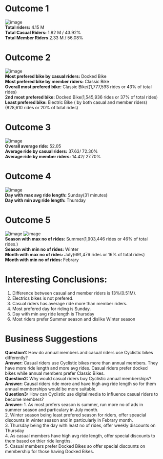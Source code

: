 # Outcome 1
![image](https://github.com/AADITYAPRABALCHAWLA/GOOGLE-DATA-ANALYSIS-CAPSTONE-PROJECT/assets/103323016/71c30205-59bc-4dfa-92d9-0c18ad12263c)<br/>
**Total riders:** 4.15 M<br/>
**Total Casual Riders:** 1.82 M / 43.92%<br/>
**Total Member Riders** 2.33 M / 56.08%<br/>
# Outcome 2
![image](https://github.com/AADITYAPRABALCHAWLA/GOOGLE-DATA-ANALYSIS-CAPSTONE-PROJECT/assets/103323016/dccf9eb8-3cc0-4045-a606-491fcfe9f70b)<br/>
**Most prefered bike by casual riders:** Docked Bike<br/>
**Most prefered bike by member riders:** Classic Bike<br/>
**Overall most prefered bike:** Classic Bike((1,777,593 rides or 43% of total rides)<br/>
**2nd most prefered bike:** Docked Bike(1,545,936 rides or 37% of total rides)<br/>
**Least prefered bike:** Electric Bike ( by both casual and member riders)(828,610 rides or 20% of total rides)<br/>
# Outcome 3
![image](https://github.com/AADITYAPRABALCHAWLA/GOOGLE-DATA-ANALYSIS-CAPSTONE-PROJECT/assets/103323016/8537d4ab-ebe6-4533-ad7f-a1e5162b1772)<br/>
**Overall average ride:** 52.05<br/>
**Average ride by casual riders:** 37.63/ 72.30%<br/>
**Average ride by member riders:** 14.42/ 27.70%<br/>
# Outcome 4
![image](https://github.com/AADITYAPRABALCHAWLA/GOOGLE-DATA-ANALYSIS-CAPSTONE-PROJECT/assets/103323016/52072903-d60e-4ced-8764-cf4ca49cb20d)<br/>
**Day with max avg ride length:** Sunday(31 minutes)<br/>
**Day with min avg ride length:** Thursday<br/>
# Outcome 5
![image](https://github.com/AADITYAPRABALCHAWLA/GOOGLE-DATA-ANALYSIS-CAPSTONE-PROJECT/assets/103323016/1196c9ce-13e2-440a-98ec-8d71e455c403)
![image](https://github.com/AADITYAPRABALCHAWLA/GOOGLE-DATA-ANALYSIS-CAPSTONE-PROJECT/assets/103323016/07513f22-18e4-40ce-88ee-199e301964e1)<br/>
**Season with max no of rides:** Summer(1,903,446 rides or 46% of total rides.)<br/>
**Season with min no of rides:** Winter<br/>
**Month with max no of rides:** July(691,476 rides or 16% of total rides)<br/>
**Month with min no of rides:** Febrary<br/>
# Interesting Conclusions:
1. Difference between casual and member riders is 13%(0.51M).
2. Electrics bikes is not prefered.
3. Casual riders has average ride more than member riders.
4. Most prefered day for riding is Sunday.
5. Day with min avg ride length is Thursday
6. Most riders prefer Summer season and dislike Winter season
# Business Suggestions
**Question1:** How do annual members and casual riders use Cyclistic bikes differently?<br/>
**Answer:** Casual riders use Cyclistic bikes more than annual members. They have more ride length and more avg rides. Casual riders prefer docked bikes while annual members prefer Classic Bikes.<br/>
**Question2:** Why would casual riders buy Cyclistic annual memberships?<br/>
**Answer:** Causal riders ride more and have high avg ride length so for them annual memberships would be more suitable.<br/>
**Question3:** How can Cyclistic use digital media to influence casual riders to become members?<br/>
**Answer:** 1. As most prefers season is summer, run more no of ads in summer season and particulary in July month.<br/>
2. Winter season being least prefered season for riders, offer speacial discounts in winter season and in particularly in Febrary month.<br/>
3. Thursday being the day with least no of rides, offer weekly discounts on Thursday<br/>
4. As casual members have high avg ride length, offer special discounts to them based on thier ride lengths.<br/>
5. Casual members prefer Docked Bikes so offer special discounts on membership for those having Docked Bikes.<br/>
